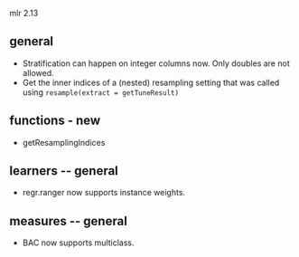 mlr 2.13

## general
* Stratification can happen on integer columns now. Only doubles are not allowed.
* Get the inner indices of a (nested) resampling setting that was called using `resample(extract = getTuneResult)`

## functions - new
* getResamplingIndices

## learners -- general
* regr.ranger now supports instance weights.

## measures -- general
* BAC now supports multiclass.